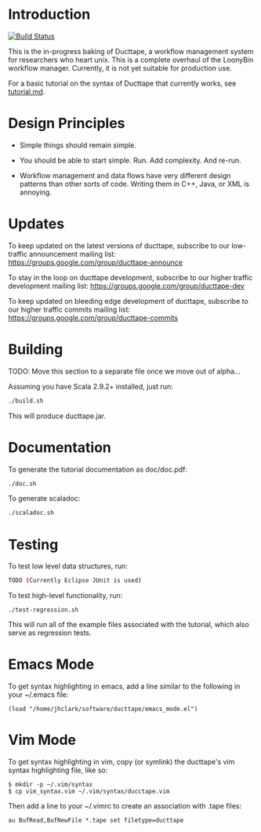 Introduction
============

[![Build Status](https://secure.travis-ci.org/jhclark/ducttape.png?branch=master)](http://travis-ci.org/jhclark/ducttape)

This is the in-progress baking of Ducttape, a workflow management system for researchers who heart unix. This is a complete overhaul of the LoonyBin workflow manager. Currently, it is not yet suitable for production use.

For a basic tutorial on the syntax of Ducttape that currently works, see [tutorial.md](https://github.com/jhclark/ducttape/blob/master/tutorial.md).

Design Principles
=================

* Simple things should remain simple.

* You should be able to start simple. Run. Add complexity. And re-run.

* Workflow management and data flows have very different design patterns than other sorts of code.
  Writing them in C++, Java, or XML is annoying.

Updates
=======

To keep updated on the latest versions of ducttape, subscribe to our low-traffic announcement mailing list: https://groups.google.com/group/ducttape-announce

To stay in the loop on ducttape development, subscribe to our higher traffic development mailing list: https://groups.google.com/group/ducttape-dev

To keep updated on bleeding edge development of ducttape, subscribe to our higher traffic commits mailing list: https://groups.google.com/group/ducttape-commits

Building
========

TODO: Move this section to a separate file once we move out of alpha...

Assuming you have Scala 2.9.2+ installed, just run:

```bash
./build.sh
```

This will produce ducttape.jar.

Documentation
=============

To generate the tutorial documentation as doc/doc.pdf:
```bash
./doc.sh
```


To generate scaladoc:
```bash
./scaladoc.sh
```

Testing
=======

To test low level data structures, run:

```bash
TODO (Currently Eclipse JUnit is used)
```

To test high-level functionality, run:

```
./test-regression.sh
```
This will run all of the example files associated with the tutorial, which also serve as regression tests.

Emacs Mode
==========

To get syntax highlighting in emacs, add a line similar to the following in your ~/.emacs file:

```
(load "/home/jhclark/software/ducttape/emacs_mode.el")
```

Vim Mode
========

To get syntax highlighting in vim, copy (or symlink) the ducttape's vim syntax highlighting file, like so:

```
$ mkdir -p ~/.vim/syntax
$ cp vim_syntax.vim ~/.vim/syntax/ducctape.vim
```

Then add a line to your ~/.vimrc to create an association with .tape files:

```
au BufRead,BufNewFile *.tape set filetype=ducttape
```

